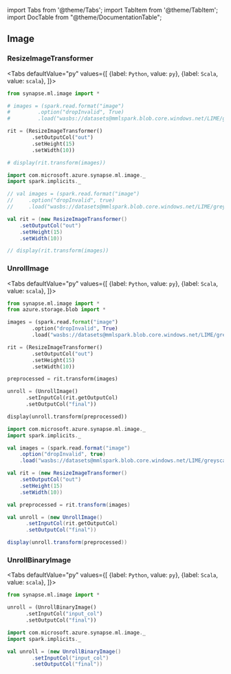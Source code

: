 import Tabs from '@theme/Tabs';
import TabItem from '@theme/TabItem';
import DocTable from "@theme/DocumentationTable";

<!-- 
```python
import pyspark
import os
import json
from IPython.display import display

spark = (pyspark.sql.SparkSession.builder.appName("MyApp")
        .config("spark.jars.packages", "com.microsoft.azure:synapseml:0.9.1")
        .config("spark.jars.repositories", "https://mmlspark.azureedge.net/maven")
        .getOrCreate())

def getSecret(secretName):
        get_secret_cmd = 'az keyvault secret show --vault-name mmlspark-build-keys --name {}'.format(secretName)
        value = json.loads(os.popen(get_secret_cmd).read())["value"]
        return value

import synapse.ml
```
-->

## Image

### ResizeImageTransformer

<Tabs
defaultValue="py"
values={[
{label: `Python`, value: `py`},
{label: `Scala`, value: `scala`},
]}>
<TabItem value="py">

<!--pytest-codeblocks:cont-->

```python
from synapse.ml.image import *

# images = (spark.read.format("image")
#         .option("dropInvalid", True)
#         .load("wasbs://datasets@mmlspark.blob.core.windows.net/LIME/greyscale.jpg"))

rit = (ResizeImageTransformer()
        .setOutputCol("out")
        .setHeight(15)
        .setWidth(10))

# display(rit.transform(images))
```

</TabItem>
<TabItem value="scala">

```scala
import com.microsoft.azure.synapse.ml.image._
import spark.implicits._

// val images = (spark.read.format("image")
//     .option("dropInvalid", true)
//     .load("wasbs://datasets@mmlspark.blob.core.windows.net/LIME/greyscale.jpg"))

val rit = (new ResizeImageTransformer()
    .setOutputCol("out")
    .setHeight(15)
    .setWidth(10))

// display(rit.transform(images))
```

</TabItem>
</Tabs>

<DocTable className="ResizeImageTransformer"
py="mmlspark.image.html#module-mmlspark.image.ResizeImageTransformer"
scala="com/microsoft/azure/synapse/ml/image/ResizeImageTransformer.html"
sourceLink="https://github.com/microsoft/SynapseML/blob/master/core/src/main/scala/com/microsoft/azure/synapse/ml/image/ResizeImageTransformer.scala" />


### UnrollImage

<Tabs
defaultValue="py"
values={[
{label: `Python`, value: `py`},
{label: `Scala`, value: `scala`},
]}>
<TabItem value="py">

<!--pytest-codeblocks:cont-->

```python
from synapse.ml.image import *
from azure.storage.blob import *

images = (spark.read.format("image")
        .option("dropInvalid", True)
        .load("wasbs://datasets@mmlspark.blob.core.windows.net/LIME/greyscale.jpg"))

rit = (ResizeImageTransformer()
        .setOutputCol("out")
        .setHeight(15)
        .setWidth(10))

preprocessed = rit.transform(images)

unroll = (UnrollImage()
      .setInputCol(rit.getOutputCol)
      .setOutputCol("final"))

display(unroll.transform(preprocessed))
```

</TabItem>
<TabItem value="scala">

```scala
import com.microsoft.azure.synapse.ml.image._
import spark.implicits._

val images = (spark.read.format("image")
    .option("dropInvalid", true)
    .load("wasbs://datasets@mmlspark.blob.core.windows.net/LIME/greyscale.jpg"))

val rit = (new ResizeImageTransformer()
    .setOutputCol("out")
    .setHeight(15)
    .setWidth(10))

val preprocessed = rit.transform(images)

val unroll = (new UnrollImage()
      .setInputCol(rit.getOutputCol)
      .setOutputCol("final"))

display(unroll.transform(preprocessed))
```

</TabItem>
</Tabs>

<DocTable className="UnrollImage"
py="mmlspark.image.html#module-mmlspark.image.UnrollImage"
scala="com/microsoft/azure/synapse/ml/image/UnrollImage.html"
sourceLink="https://github.com/microsoft/SynapseML/blob/master/core/src/main/scala/com/microsoft/azure/synapse/ml/image/UnrollImage.scala" />


### UnrollBinaryImage

<Tabs
defaultValue="py"
values={[
{label: `Python`, value: `py`},
{label: `Scala`, value: `scala`},
]}>
<TabItem value="py">

<!--pytest-codeblocks:cont-->

```python
from synapse.ml.image import *

unroll = (UnrollBinaryImage()
      .setInputCol("input_col")
      .setOutputCol("final"))
```

</TabItem>
<TabItem value="scala">

```scala
import com.microsoft.azure.synapse.ml.image._
import spark.implicits._

val unroll = (new UnrollBinaryImage()
        .setInputCol("input_col")
        .setOutputCol("final"))

```

</TabItem>
</Tabs>

<DocTable className="UnrollBinaryImage"
py="mmlspark.image.html#module-mmlspark.image.UnrollBinaryImage"
scala="com/microsoft/azure/synapse/ml/image/UnrollBinaryImage.html"
sourceLink="https://github.com/microsoft/SynapseML/blob/master/core/src/main/scala/com/microsoft/azure/synapse/ml/image/UnrollBinaryImage.scala" />


